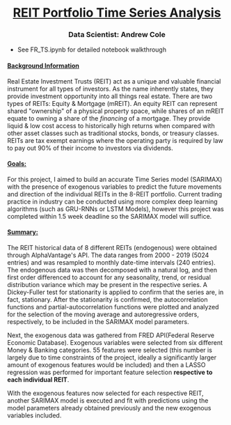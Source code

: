 # <center><ins>REIT Portfolio Time Series Analysis<ins/><center/>
### <center>Data Scientist: Andrew Cole<center/>


- See FR_TS.ipynb for detailed notebook walkthrough


#### <ins>Background Information<ins/>
Real Estate Investment Trusts (REIT) act as a unique and valuable financial instrument for all types of investors. As the name inherently states, they provide investment opportunity into all things real estate. There are two types of REITs: Equity & Mortgage (mREIT). An equity REIT can represent shared "ownership" of a physical property space, while shares of an mREIT equate to owning a share of the *financing* of a mortgage. They provide liquid & low cost access to historically high returns when compared with other asset classes such as traditional stocks, bonds, or treasury classes. REITs are tax exempt earnings where the operating party is required by law to pay out 90% of their income to investors via dividends.

#### <ins>Goals:<ins/>
For this project, I aimed to build an accurate Time Series model (SARIMAX) with the presence of exogenous variables to predict the future movements and direction of the individual REITs in the 8-REIT portfolio. Current trading practice in industry can be conducted using more complex deep learning algorithms (such as GRU-RNNs or LSTM Models), however this project was completed within 1.5 week deadline so the SARIMAX model will suffice.

#### <ins>Summary:<ins/>
The REIT historical data of 8 different REITs (endogenous) were obtained through AlphaVantage's API. The data ranges from 2000 - 2019 (5024 entries) and was resampled to monthly date-time intervals (240 entries). The endogenous data was then decomposed with a natural log, and then first order differenced to account for any seasonality, trend, or residual distribution variance which may be present in the respective series. A Dickey-Fuller test for stationarity is applied to confirm that the series are, in fact, stationary. After the stationarity is confirmed, the autocorrelation functions and partial-autocorrelation functions were plotted and analyzed for the selection of the moving average and autoregressive orders, respectively, to be included in the SARIMAX model parameters.

Next, the exogenous data was gathered from FRED API(Federal Reserve Economic Database). Exogenous variables were selected from six different Money & Banking categories. 55 features were selected (this number is largely due to time constraints of the project, ideally a significantly larger amount of exogenous features would be included) and then a LASSO regression was performed for important feature selection **respective to each individual REIT**.

With the exogenous features now selected for each respective REIT, another SARIMAX model is executed and fit with predictions using the model parameters already obtained previously and the new exogenous variables included.
